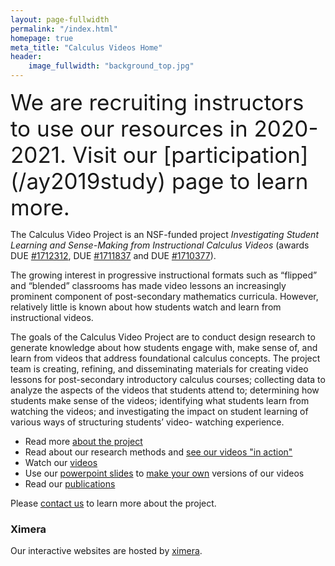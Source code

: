 ```yaml
---
layout: page-fullwidth
permalink: "/index.html"
homepage: true
meta_title: "Calculus Videos Home"
header:
    image_fullwidth: "background_top.jpg"
---
```



<span style="font-size:2.5em;">
We are recruiting instructors to use our resources in 2020-2021. Visit our [participation](/ay2019study) page to learn more.
</span>

The Calculus Video Project is an NSF-funded project *Investigating Student Learning and Sense-Making from Instructional Calculus Videos* (awards DUE [#1712312](https://www.nsf.gov/awardsearch/showAward?AWD_ID=1712312&HistoricalAwards=false), DUE [#1711837](https://nsf.gov/awardsearch/showAward?AWD_ID=1711837&HistoricalAwards=false) and DUE [#1710377](https://nsf.gov/awardsearch/showAward?AWD_ID=1710377&HistoricalAwards=false)).

The growing interest in progressive instructional formats such as “flipped” and “blended” classrooms has made video lessons an increasingly prominent component of post-secondary mathematics curricula. However, relatively little is known about how students watch and learn from instructional videos.

The goals of the Calculus Video Project are to conduct design research to generate knowledge about how students engage with, make sense of, and learn from videos that address foundational calculus concepts. The project team is creating, refining, and disseminating materials for creating video lessons for post-secondary introductory calculus courses; collecting data to analyze the aspects of the videos that students attend to; determining how students make sense of the videos; identifying what students learn from watching the videos; and investigating the impact on student learning of various ways of structuring students’ video- watching experience.

* Read more [about the project](/info)
* Read about our research methods and [see our videos "in action"](/sample)
* Watch our [videos](/videos)
* Use our [powerpoint slides](/slides) to [make your own](makeyourown) versions of our videos
* Read our [publications](/publications)


Please [contact us](/team/) to learn more about the project.

### Ximera
Our interactive websites are hosted by [ximera](http://ximera.osu.edu).
